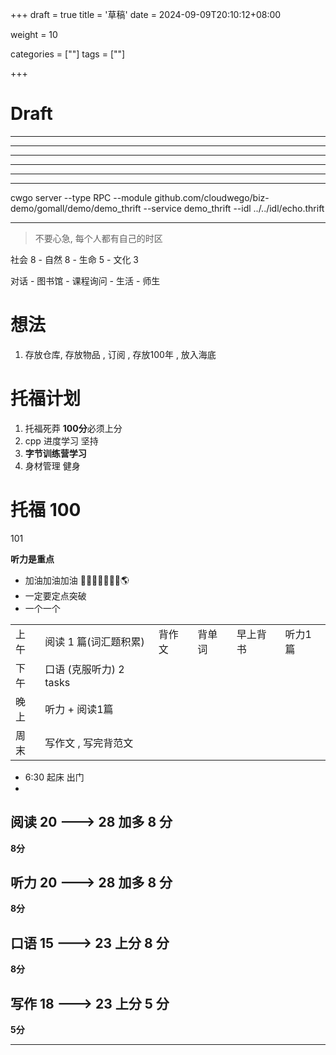 +++
draft = true
title = '草稿'
date = 2024-09-09T20:10:12+08:00

weight = 10

categories = [""] 
tags = [""]

+++

# Draft

-------







----





---

------

--------------------------------------



---











cwgo server --type RPC --module github.com/cloudwego/biz-demo/gomall/demo/demo_thrift  --service demo_thrift  --idl ../../idl/echo.thrift







--------

> 不要心急, 每个人都有自己的时区



社会 8 - 自然 8  - 生命 5 - 文化 3

对话 - 图书馆 - 课程询问 - 生活 - 师生  



# 想法

1. 存放仓库, 存放物品 , 订阅 , 存放100年 , 放入海底

# 托福计划

1. 托福死莽  **100分**必须上分
2. cpp 进度学习 坚持
3. **字节训练营学习**
4. 身材管理 健身 





# 托福 100  

101



**听力是重点**



- 加油加油加油 🗽🗽🗽🗽🗽🗽🗽🌎
- 一定要定点突破
- 一个一个



|      |                         |        |        |          |         |
| ---- | ----------------------- | ------ | ------ | -------- | ------- |
| 上午 | 阅读 1 篇(词汇题积累)   | 背作文 | 背单词 | 早上背书 | 听力1篇 |
| 下午 | 口语 (克服听力) 2 tasks |        |        |          |         |
| 晚上 | 听力 + 阅读1篇          |        |        |          |         |
| 周末 | 写作文 , 写完背范文     |        |        |          |         |



- 6:30 起床 出门
- 







## 阅读  20 ---> 28 加多 **8** 分



**8分**





## 听力 20 ---> 28 加多 8 分



**8分**





## 口语 15 ---> 23  上分 8 分 



**8分**





## 写作 18 ---> 23  上分 5 分 



**5分**

---









